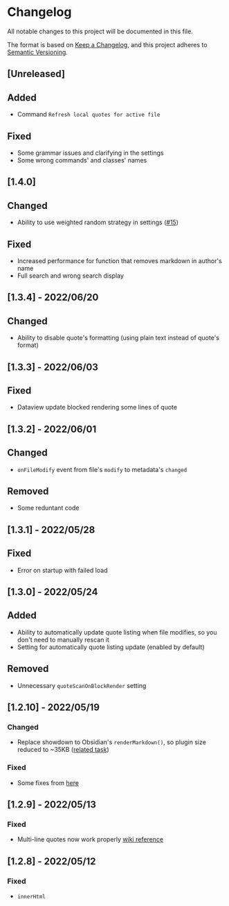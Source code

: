 # Changelog
All notable changes to this project will be documented in this file.

The format is based on [Keep a Changelog](https://keepachangelog.com/en/1.0.0/),
and this project adheres to [Semantic Versioning](https://semver.org/spec/v2.0.0.html).

## [Unreleased]
## Added
- Command `Refresh local quotes for active file`

## Fixed
- Some grammar issues and clarifying in the settings
- Some wrong commands' and classes' names

## [1.4.0]
## Changed
- Ability to use weighted random strategy in settings ([#15](https://github.com/ka1tzyu/local-quotes/issues/15))

## Fixed
- Increased performance for function that removes markdown in author's name
- Full search and wrong search display

## [1.3.4] - 2022/06/20
## Changed
- Ability to disable quote's formatting (using plain text instead of quote's format)

## [1.3.3] - 2022/06/03
## Fixed
- Dataview update blocked rendering some lines of quote

## [1.3.2] - 2022/06/01
## Changed
- `onFileModify` event from file's `modify` to metadata's `changed`

## Removed
- Some reduntant code

## [1.3.1] - 2022/05/28
## Fixed
- Error on startup with failed load

## [1.3.0] - 2022/05/24
## Added
- Ability to automatically update quote listing when file modifies, so you don't need to manually rescan it
- Setting for automatically quote listing update (enabled by default)

## Removed
- Unnecessary `quoteScanOnBlockRender` setting

## [1.2.10] - 2022/05/19
### Changed
- Replace showdown to Obsidian's `renderMarkdown()`, so plugin size reduced to ~35KB 
([related task](https://github.com/ka1tzyu/local-quotes/projects/1#card-82152964))

### Fixed
- Some fixes from [here](https://github.com/ka1tzyu/local-quotes/projects/1#card-82152799)

## [1.2.9] - 2022/05/13
### Fixed
- Multi-line quotes now work properly 
[wiki reference](https://github.com/ka1tzyu/local-quotes/wiki/How-quote-listings-work#-multi-line-quotes)

## [1.2.8] - 2022/05/12
### Fixed
- `innerHtml` <script> execution vulnerability

## [1.2.7] - 2022/05/12
### Fixed
- Grammar issues and setting name

## [1.2.6] - 2022/05/12
### Fixed
- Quotes now in settings, so you can view your first loaded note's quote block without page reload

## [1.2.5] - 2022/05/11
### Fixed
- On slow devices `onLayoutReady` does it work slowly than page render

## [1.2.4] - 2022/05/11
### Added
- Ability to configure quoteVault updating while code block renders

### Changed
- Some movements in settings

### Fixed
- Special notice on `*` validating instead of no authors notice warning
- Quote duplicating

## [1.2.3] - 2022/05/11
### Fixed
- Remove unnecessary notice (dev)

## [1.2.2] - 2022/05/10
### Fixed
- Now quote slicing based on first space position rathar than persistent position

## [1.2.1] - 2022/05/10
### Fixed
- Now author's may contain words in any language

## [1.2.0] - 2022/05/10
### Added
- New modal - `Local Quote Statistics` with basic local quotes' stats
- Ability to inherit listing's style in quote block (enable via settings, off by default)

### Changed
- Danger setting got their own settings category - `Danger Zone`

### Fixed
- You can use markdown (bold/italic style) to your quote's listings headers (`:::**Author**:::`)

## [1.1.1] - 2022/05/10
### Changed
- Auto generated id's length moved to settings
- Search validator now returns special message if there is no valid authors in search

### Fixed
- Constant regular expressions improvements

## [1.1.0] - 2022/05/09
### Added
- Ability to use markdown (highlight too) inside quote's format setting and quotes' listings
- New setting that allows to validate advanced search
- [One-time quote](https://github.com/ka1tzyu/local-quotes/wiki/What-is-one-time-quote%3F) — brand-new quote type
- New setting — `Clear one-time blocks`
- New modal — `One-Time Quote Maker`
- New command — `Open One-Time Quote Maker`

### Removed
- Unnecessary `reload button` setting

### Fixed
- Notice from Quote Maker now return `search` rather than `null` from uncreated content

## [1.0.0] - 2022/05/08
### BREAKING CHANGE
- New BlockMetadata design(read
[this wiki](https://github.com/ka1tzyu/local-quotes/wiki/How-to-switch-from-%600.x.x%60-to-%601.x.x%60)
to switch from `0.x.x` to `1.x.x`)

### Added
- Error model that occurs when you summon `Quote Maker` with no quote listings
- [Wiki page](https://github.com/ka1tzyu/local-quotes/wiki/How-quote-listings-work) about quote listing (and refer to it in error modal)
- Search possibilities ([wiki](https://github.com/ka1tzyu/local-quotes/wiki/How-to-use-search))

### Changed
- Modal styling (emojis)

### Fixed
- More space between buttons in `Quote Maker`

## [0.2.1] - 2022/05/08
### Fixed
- Plugin now searches tag in any position and source (frontmatter) (#12)

### Changed
- Modal name now is Quote Maker
- Some code improvements

## [0.2.0] - 2022/05/07
### Added
- Ability to change quote format in settings
- All-in-one 'Quote Maker' modal that simplify the way of quote block making ([more info](https://github.com/ka1tzyu/local-quotes#%EF%B8%8Fquote-maker))

### Fixed
- Some grammar issues in [README](README.md)

## [0.1.1] - 2022/05/06
### Added
- Setting with ability to clear blockMetadata

### Fixed
- `customClass` behavior
- Some notices for better user experience

## [0.1.0] - 2022/05/06
### Added
- Basic functionality described in [README](README.md)
